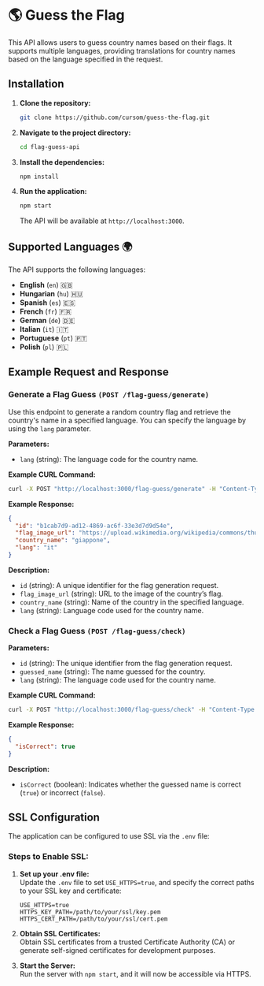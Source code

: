 
# 🌎 Guess the Flag 

This API allows users to guess country names based on their flags. It supports multiple languages, providing translations for country names based on the language specified in the request.

## Installation

1. **Clone the repository:**
   ```bash
   git clone https://github.com/cursom/guess-the-flag.git
   ```
2. **Navigate to the project directory:**
   ```bash
   cd flag-guess-api
   ```
3. **Install the dependencies:**
   ```bash
   npm install
   ```
4. **Run the application:**
   ```bash
   npm start
   ```

   The API will be available at `http://localhost:3000`.

## Supported Languages 🌍

The API supports the following languages:

- **English** (`en`) 🇬🇧
- **Hungarian** (`hu`) 🇭🇺
- **Spanish** (`es`) 🇪🇸
- **French** (`fr`) 🇫🇷
- **German** (`de`) 🇩🇪
- **Italian** (`it`) 🇮🇹
- **Portuguese** (`pt`) 🇵🇹
- **Polish** (`pl`) 🇵🇱

## Example Request and Response

### Generate a Flag Guess `(POST /flag-guess/generate)`

Use this endpoint to generate a random country flag and retrieve the country's name in a specified language. You can specify the language by using the `lang` parameter.

**Parameters:**
- `lang` (string): The language code for the country name.

**Example CURL Command:**
```bash
curl -X POST "http://localhost:3000/flag-guess/generate" -H "Content-Type: application/json" -d '{"lang":"it"}'
```

**Example Response:**
```json
{
  "id": "b1cab7d9-ad12-4869-ac6f-33e3d7d9d54e",
  "flag_image_url": "https://upload.wikimedia.org/wikipedia/commons/thumb/9/9e/flag_of_japan.svg/1920px-flag_of_japan.svg.png",
  "country_name": "giappone",
  "lang": "it"
}
```

**Description:**
- `id` (string): A unique identifier for the flag generation request.
- `flag_image_url` (string): URL to the image of the country’s flag.
- `country_name` (string): Name of the country in the specified language.
- `lang` (string): Language code used for the country name.

### Check a Flag Guess `(POST /flag-guess/check)`

**Parameters:**
- `id` (string): The unique identifier from the flag generation request.
- `guessed_name` (string): The name guessed for the country.
- `lang` (string): The language code used for the country name.

**Example CURL Command:**
```bash
curl -X POST "http://localhost:3000/flag-guess/check" -H "Content-Type: application/json" -d '{"id":"b1cab7d9-ad12-4869-ac6f-33e3d7d9d54e","guessed_name":"giappone","lang":"it"}'
```

**Example Response:**
```json
{
  "isCorrect": true
}
```

**Description:**
- `isCorrect` (boolean): Indicates whether the guessed name is correct (`true`) or incorrect (`false`).

## SSL Configuration

The application can be configured to use SSL via the `.env` file:

### Steps to Enable SSL:

1. **Set up your .env file:**  
   Update the `.env` file to set `USE_HTTPS=true`, and specify the correct paths to your SSL key and certificate:

   ```env
   USE_HTTPS=true
   HTTPS_KEY_PATH=/path/to/your/ssl/key.pem
   HTTPS_CERT_PATH=/path/to/your/ssl/cert.pem
   ```

2. **Obtain SSL Certificates:**  
   Obtain SSL certificates from a trusted Certificate Authority (CA) or generate self-signed certificates for development purposes.

3. **Start the Server:**  
   Run the server with `npm start`, and it will now be accessible via HTTPS.
